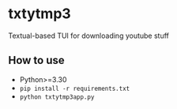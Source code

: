 # txtytmp3
Textual-based TUI for downloading youtube stuff

## How to use

- Python>=3.30
- `pip install -r requirements.txt`
- `python txtytmp3app.py`